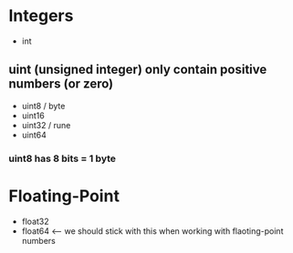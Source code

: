 # Integers

* int

## uint (unsigned integer) only contain positive numbers (or zero)
* uint8 / byte
* uint16
* uint32 / rune
* uint64

### uint8 has 8 bits = 1 byte

# Floating-Point

 * float32
 * float64 <-- we should stick with this when working with flaoting-point numbers

